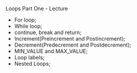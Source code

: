 Loops Part One - Lecture

* For loop;
* While loop;
* continue, break and return;
* Increment(Preincrement and Postincrement);
* Decrement(Predecrement and Postdecrement);
* MIN_VALUE and MAX_VALUE;
* Loop labels;
* Nested Loops;
